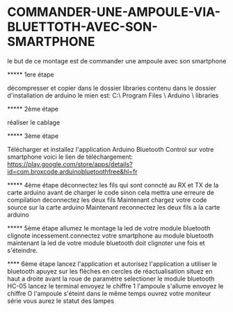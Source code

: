 # COMMANDER-UNE-AMPOULE-VIA-BLUETTOTH-AVEC-SON-SMARTPHONE
le but de ce montage est de commander une ampoule avec son smartphone 

***** 1ere étape

décompresser et copier dans le dossier libraries contenu dans le dossier d'installation de arduino le mien est:
C:\ Program Files \ Arduino \ libraries

*****  2ème étape

réaliser le cablage 

*****  3ème étape 

Télécharger  et installez l'application Arduino Bluetooth Control sur votre smartphone 
voici le lien de téléchargement:    https://play.google.com/store/apps/details?id=com.broxcode.arduinobluetoothfree&hl=fr

*****  4ème étape 
déconnectez les fils qui sont conncté au RX et TX de la carte arduino avant de charger le code sinon cela mettra une erreure de compilation
deconnectez les deux fils 
Maintenant chargez votre code source sur la carte arduino
Maintenant reconnectez les deux fils a la carte arduino

*****  5ème étape 
 allumez le montage la led de votre module bluetooth clignote incessement.connectez votre smartphone au module bluetooth maintenant la led de votre module bluetooth doit clignoter une fois et s'éteindre.
 
 **** 6ème étape 
 lancez l'application et autorisez l'application a utiliser le bluetooth
 apuyez sur les flèches en cercles de réactualisation situez en haut a droite avant la roue de paramètre
 selectioner le module bluetooth HC-05
 lancez le terminal
 envoyez le chiffre 1 l'ampoule s'allume
 envoyez le chiffre O l'ampoule s'éteint
 dans le même temps ouvrez votre moniteur série vous aurez le statut des lampes

